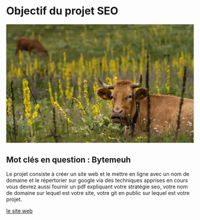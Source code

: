 # Objectif du projet SEO

![background](./assets/images/background.webp)

## Mot clés en question : Bytemeuh

Le projet consiste à créer un site web et le mettre en ligne avec un nom de domaine et le répertorier sur google via des techniques apprises en cours vous devrez aussi fournir un pdf expliquant votre stratégie seo, votre nom de domaine sur lequel est votre
site, votre git en public sur lequel est votre projet.

[le site web](https://bytemeuh-farm.fr/)
